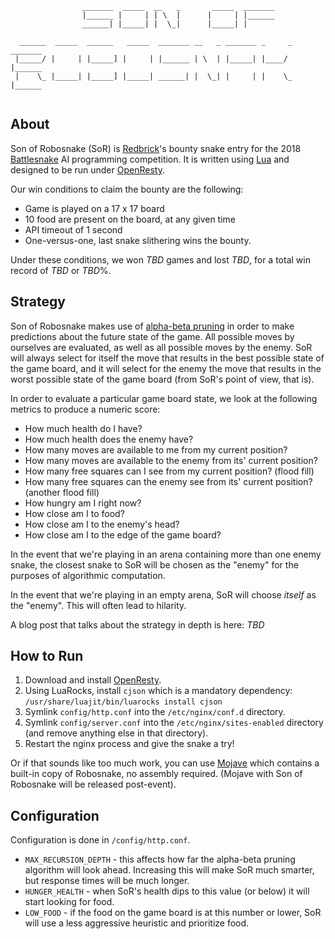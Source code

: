 ```
                _______  _____  __   _       _____  _______            
                |______ |     | | \  |      |     | |______            
                ______| |_____| |  \_|      |_____| |                  
                                                                       
  ______  _____  ______   _____  _______ __   _ _______ _     _ _______
 |_____/ |     | |_____] |     | |______ | \  | |_____| |____/  |______
 |    \_ |_____| |_____] |_____| ______| |  \_| |     | |    \_ |______
                                                                       
```

## About
Son of Robosnake (SoR) is [Redbrick](http://www.rdbrck.com)'s bounty snake entry for the 2018 [Battlesnake](http://www.battlesnake.io) AI programming competition. It is written using [Lua](https://www.lua.org/) and designed to be run under [OpenResty](http://openresty.org/).

Our win conditions to claim the bounty are the following:
* Game is played on a 17 x 17 board
* 10 food are present on the board, at any given time
* API timeout of 1 second
* One-versus-one, last snake slithering wins the bounty.

Under these conditions, we won *TBD* games and lost *TBD*, for a total win record of *TBD* or *TBD*%.


## Strategy
Son of Robosnake makes use of [alpha-beta pruning](https://en.wikipedia.org/wiki/Alpha%E2%80%93beta_pruning) in order to make predictions about the future state of the game. All possible moves by ourselves are evaluated, as well as all possible moves by the enemy. SoR will always select for itself the move that results in the best possible state of the game board, and it will select for the enemy the move that results in the worst possible state of the game board (from SoR's point of view, that is).

In order to evaluate a particular game board state, we look at the following metrics to produce a numeric score:

* How much health do I have?
* How much health does the enemy have?
* How many moves are available to me from my current position?
* How many moves are available to the enemy from its' current position?
* How many free squares can I see from my current position? (flood fill)
* How many free squares can the enemy see from its' current position? (another flood fill)
* How hungry am I right now?
* How close am I to food?
* How close am I to the enemy's head?
* How close am I to the edge of the game board?

In the event that we're playing in an arena containing more than one enemy snake, the closest snake to SoR will be chosen as the "enemy" for the purposes of algorithmic computation.

In the event that we're playing in an empty arena, SoR will choose *itself* as the "enemy". This will often lead to hilarity.

A blog post that talks about the strategy in depth is here: *TBD*


## How to Run
1. Download and install [OpenResty](http://openresty.org/).
2. Using LuaRocks, install `cjson` which is a mandatory dependency: `/usr/share/luajit/bin/luarocks install cjson`
3. Symlink `config/http.conf` into the `/etc/nginx/conf.d` directory.
4. Symlink `config/server.conf` into the `/etc/nginx/sites-enabled` directory (and remove anything else in that directory).
5. Restart the nginx process and give the snake a try!

Or if that sounds like too much work, you can use [Mojave](https://github.com/smallsco/mojave) which contains a built-in copy of Robosnake, no assembly required. (Mojave with Son of Robosnake will be released post-event).


## Configuration
Configuration is done in `/config/http.conf`. 

* `MAX_RECURSION_DEPTH` - this affects how far the alpha-beta pruning algorithm will look ahead. Increasing this will make SoR much smarter, but response times will be much longer.
* `HUNGER_HEALTH` - when SoR's health dips to this value (or below) it will start looking for food.
* `LOW_FOOD` - if the food on the game board is at this number or lower, SoR will use a less aggressive heuristic and prioritize food.
